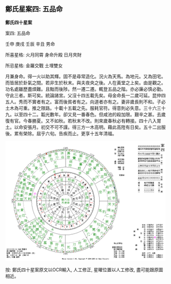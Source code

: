 ## 鄭氏星案四: 五品命

**鄭氏四十星案**

案四: 五品命

壬申 庚戌 壬辰 辛丑 男命

所喜星格: 火月同霄 身命升殿 日月夾財

所忌星格: 金羅交戰 土埋雙女

月兼身命。得一火以助其輝。固不是尋常造化。況火為天馬。為地元。又為田宅。而皆居於卦氣之間。若非生於秋末。與夫夜央之後。人在黃堂之上矣。由是觀之。功名處雖歷盡煩難。且黜而後陟。然一遷二遷。輒登五品之階。亦必廉必慎必勤。守此三者。斯可矣。統論諸宮。父沒十四五載先矣。母金命長一二歲可延。昆仲四五人。秀而不實者有之。富而後貧者有之。向道者亦有之。妻非歲長則不和。子必土木為可重。推之限路。十載十五載之先。服耗官符。得意則必失意。三十六三十九。以至四十二。韜光數年。卻又見一番春色。但咸池的殺加限。艱辛之甚。去歲復有官。今春勝夏。又不如秋。若秋末不改。則來歲春秋必有轉接。四十八入胃土。以命安張月。初交不可不謹。得三方一木高明。藉此高陞有日矣。五十二出服後。累有榮除。屆乎六旬。告疾而止。更享十五年清福。

![img](../../../saved_images/GyI3Kz_wXcF_is6gBEdUp3lioAUgECFBbjXaohbnNfTes89OJRPnYYdFybj0lhhZx66QYu6f8AGLe40fYlXJoehLlSHD1RimAEK4wF29DpI=w1280)

按: 鄭氏四十星案原文以OCR輸入, 人工修正, 星曜位置以人工修改, 盡可能跟原圖相近。